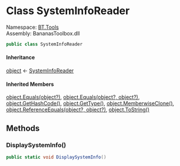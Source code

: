 # <a id="BT_Tools_SystemInfoReader"></a> Class SystemInfoReader

Namespace: [BT.Tools](BT.Tools.md)  
Assembly: BananasToolbox.dll  

```csharp
public class SystemInfoReader
```

#### Inheritance

[object](https://learn.microsoft.com/dotnet/api/system.object) ← 
[SystemInfoReader](BT.Tools.SystemInfoReader.md)

#### Inherited Members

[object.Equals\(object?\)](https://learn.microsoft.com/dotnet/api/system.object.equals\#system\-object\-equals\(system\-object\)), 
[object.Equals\(object?, object?\)](https://learn.microsoft.com/dotnet/api/system.object.equals\#system\-object\-equals\(system\-object\-system\-object\)), 
[object.GetHashCode\(\)](https://learn.microsoft.com/dotnet/api/system.object.gethashcode), 
[object.GetType\(\)](https://learn.microsoft.com/dotnet/api/system.object.gettype), 
[object.MemberwiseClone\(\)](https://learn.microsoft.com/dotnet/api/system.object.memberwiseclone), 
[object.ReferenceEquals\(object?, object?\)](https://learn.microsoft.com/dotnet/api/system.object.referenceequals), 
[object.ToString\(\)](https://learn.microsoft.com/dotnet/api/system.object.tostring)

## Methods

### <a id="BT_Tools_SystemInfoReader_DisplaySystemInfo"></a> DisplaySystemInfo\(\)

```csharp
public static void DisplaySystemInfo()
```

